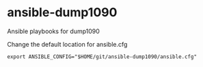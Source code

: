 # ansible-dump1090
Ansible playbooks for dump1090

Change the default location for ansible.cfg
````
export ANSIBLE_CONFIG="$HOME/git/ansible-dump1090/ansible.cfg"

````
